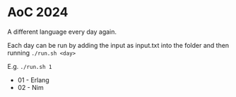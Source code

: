 # AoC 2024

A different language every day again.

Each day can be run by adding the input as input.txt into the <day> folder and then running
```./run.sh <day>```

E.g. ```./run.sh 1```

* 01 - Erlang
* 02 - Nim
